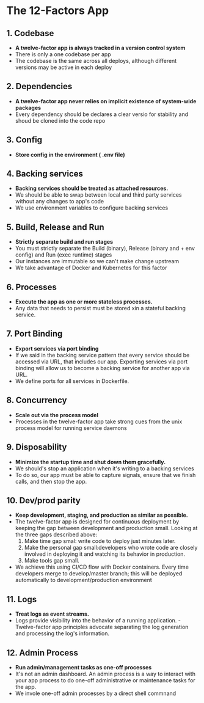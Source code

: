#  The 12-Factors App
## 1. Codebase 
-   **A twelve-factor app is always tracked in a version control system**
- There is only a  one codebase per app
- The codebase is the same across all deploys, although different versions may be active in each deploy
## 2. Dependencies
-   **A twelve-factor app never relies on implicit existence of system-wide packages**
- Every dependency should be  declares a clear versio for stability and shoud be cloned into the code repo
## 3. Config
-  **Store config in the environment ( .env file)**
## 4. Backing services
-  **Backing services should be treated as attached resources.**
-  We should be able to swap between local and third party services without any changes to app's code
-  We use environment variables to configure backing services
## 5. Build, Release and Run
- **Strictly separate build and run stages**
- You must strictly separate the Build (binary), Release (binary and + env config) and Run (exec runtime) stages
- Our instances are immutable so we can't make change upstream
- We take advantage of Docker and Kubernetes for this factor
## 6. Processes
- **Execute the app as one or more stateless processes.**
- Any data that needs to persist must be stored xin a stateful backing service.
## 7. Port Binding
- **Export services via port binding**
- If we said in the backing service pattern that every service should be accessed via URL, that includes our app. Exporting services via port binding will allow us to become a backing service for another app via URL.
- We define ports for all services in Dockerfile.
## 8. Concurrency 
- **Scale out via the process model**
- Processes in the twelve-factor app take strong cues from the unix process model for running service daemons
## 9. Disposability 
- **Minimize the startup time and shut down them gracefully.**
- We should's stop an application when it's writing  to a backing services
- To do so, our app must be able to capture signals, ensure that we finish calls, and then stop the app.
## 10. Dev/prod parity 
- **Keep development, staging, and production as similar as possible.**
- The twelve-factor app is designed for continuous deployment by keeping the gap between development and production small. Looking at the three gaps described above:
    1. Make time gap smal: write code to deploy just minutes later.
    2. Make the personal gap small:developers who wrote code are closely involved in deploying it and watching its behavior in production.
    3. Make tools gap small.
- We achieve this using CI/CD flow with Docker containers. Every time developers merge to develop/master branch; this will be deployed automatically to development/production environment

## 11. Logs 
- **Treat logs as event streams.**
- Logs provide visibility into the behavior of a running application.
-Twelve-factor app principles advocate separating the log generation and processing the log's information.
## 12. Admin Process 
- **Run admin/management tasks as one-off processes**
- It's not an admin dashboard. An admin process is a way to interact with your app process to do one-off administrative or maintenance tasks for the app.
- We invole one-off admin processes by a direct shell commnand